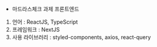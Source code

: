 - 마드라스체크 과제 프론트엔드

1. 언어 : ReactJS, TypeScript
2. 프레임워크 : NextJS
3. 사용 라이브러리 : styled-components, axios, react-query
